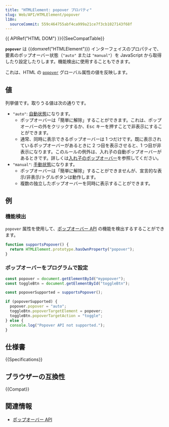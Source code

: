 ```yaml
---
title: "HTMLElement: popover プロパティ"
slug: Web/API/HTMLElement/popover
l10n:
  sourceCommit: 559c464755abf4ca999a21ce7f3cb1027143f68f
---
```


{{ APIRef("HTML DOM") }}{{SeeCompatTable}}

**`popover`** は {{domxref("HTMLElement")}} インターフェイスのプロパティで、要素のポップオーバー状態（`"auto"` または `"manual"`）を JavaScript から取得したり設定したりします。機能検出に使用することもできます。

これは、HTML の [`popover`](/ja/docs/Web/HTML/Global_attributes/popover) グローバル属性の値を反映します。

## 値

列挙値です。取りうる値は次の通りです。

- `"auto"`: [自動状態](/ja/docs/Web/API/Popover_API/Using#自動状態と「簡単な解除」)になります。
  - ポップオーバーは「簡単に解除」することができます。これは、ポップオーバーの外をクリックするか、<kbd>Esc</kbd> キーを押すことで非表示にすることができます。
  - 通常、同時に表示できるポップオーバーは 1 つだけです。既に表示されているポップオーバーがあるときに 2 つ目を表示させると、1 つ目が非表示になります。このルールの例外は、入れ子の自動ポップオーバーがあるときです。詳しくは[入れ子のポップオーバー](/ja/docs/Web/API/Popover_API/Using#入れ子のポップオーバー)を参照してください。
- `"manual"`: [手動状態](/ja/docs/Web/API/Popover_API/Using#using_manual_popover_state)になります。
  - ポップオーバーは「簡単に解除」することができませんが、宣言的な表示/非表示/トグルボタンは動作します。
  - 複数の独立したポップオーバーを同時に表示することができます。

## 例

### 機能検出

`popover` 属性を使用して、[ポップオーバー API](/ja/docs/Web/API/Popover_API) の機能を検出するすることができます。

```js
function supportsPopover() {
  return HTMLElement.prototype.hasOwnProperty("popover");
}
```

### ポップオーバーをプログラムで設定

```js
const popover = document.getElementById("mypopover");
const toggleBtn = document.getElementById("toggleBtn");

const popoverSupported = supportsPopover();

if (popoverSupported) {
  popover.popover = "auto";
  toggleBtn.popoverTargetElement = popover;
  toggleBtn.popoverTargetAction = "toggle";
} else {
  console.log("Popover API not supported.");
}
```

## 仕様書

{{Specifications}}

## ブラウザーの互換性

{{Compat}}

## 関連情報

- [ポップオーバー API](/ja/docs/Web/API/Popover_API)
